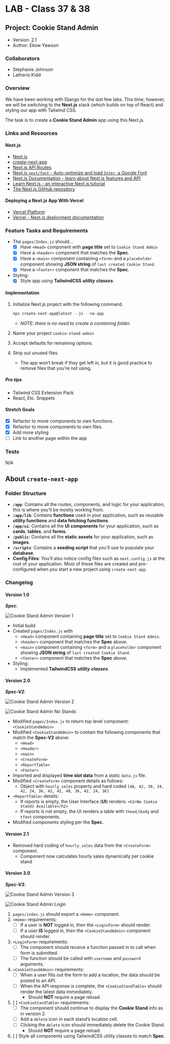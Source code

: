 # LAB - Class 37 & 38

## Project: Cookie Stand Admin

- Version: 2.1
- Author: Ekow Yawson

### Collaborators

- Stephanie Johnson
- Latherio Kidd

### Overview

We have been working with Django for the last few labs. This time; however, we will be switching to the **Next.js** stack (which builds on top of React) and styling our app with Tailwind CSS.

The task is to create a **Cookie Stand Admin** app using this Next.js.

### Links and Resources

#### Next.js

- [Next.js](https://nextjs.org/)
- [create-next-app](https://github.com/vercel/next.js/tree/canary/packages/create-next-app)
- [Next.js API Routes](https://nextjs.org/docs/api-routes/introduction)
- [Next.js `next/font` - Auto-optimize and load `Inter`, a Google Font](https://nextjs.org/docs/basic-features/font-optimization)
- [Next.js Documentation - learn about Next.js features and API](https://nextjs.org/docs)
- [Learn Next.js - an interactive Next.js tutorial](https://nextjs.org/learn)
- [The Next.js GitHub repository](https://github.com/vercel/next.js/)

#### Deploying a Next.js App With Vercel

- [Vercel Platform](https://vercel.com/new?utm_medium=default-template&filter=next.js&utm_source=create-next-app&utm_campaign=create-next-app-readme)
- [Vercel - Next.js deployment documentation](https://nextjs.org/docs/deployment)

### Feature Tasks and Requirements

- The `pages/Index.js` should…
  - [x] Have `<Head>` component with **page title** set to `Cookie Stand Admin`
  - [x] Have a `<header>` component that matches the **Spec**.
  - [x] Have a `<main>` component containing `<form>` and a `placeholder` component showing **JSON string** of `last created Cookie Stand`.
  - [x] Have a `<footer>` component that matches the **Spec**.

- Styling:
  - [x] Style app using **TailwindCSS** ***utility*** ***classes***.

#### Implementation

1. Initialize Next.js project with the following command.

    ```js
    npx create-next-app@latest --js --no-app
    ```

   - *NOTE: there is no need to create a containing folder.*

2. Name your project `cookie-stand-admin`
3. Accept defaults for remaining options.
4. Strip out unused files
   - The app won’t break if they get left in, but it is good practice to remove files that you’re not using.

##### Pro tips

- Tailwind CSS Extension Pack
- React, Etc. Snippets

#### Stretch Goals

- [x] Refactor to move components to own functions.
- [x] Refactor to move components to own files.
- [x] Add more styling
- [ ] Link to another page within the app

### Tests

N/A

## About `create-next-app`

### Folder Structure

- **`/app`**: Contains all the routes, components, and logic for your application, this is where you'll be mostly working from.
- **`/app/lib`**: Contains **functions** used in your application, such as reusable **utility functions** and **data fetching functions**.
- **`/app/ui`**: Contains all the **UI** **components** for your application, such as **cards**, **tables**, and **forms**.
- **`/public`**: Contains all the **static** **assets** for your application, such as **images**.
- **`/scripts`**: Contains a **seeding script** that you'll use to populate your **database**.
- **Config Files**: You'll also notice config files such as `next.config.js` at the root of your application. Most of these files are created and pre-configured when you start a new project using `create-next-app`.

### Changelog

#### Version 1.0

***Spec***:

![Cookie Stand Admin Version 1](https://codefellows.github.io/seattle-code-python-401d24/class-37/lab/cookie-stand-admin-version-1.png)

- Initial build
- Created `pages/Index.js` with
  - `<Head>` component containing **page title** set to `Cookie Stand Admin`.
  - `<header>` component that matches the **Spec** above.
  - `<main>` component containing `<form>` and a `placeholder` component showing **JSON string** of `last created Cookie Stand`.
  - `<footer>` component that matches the **Spec** above.
- Styling:
  - Implemented **TailwindCSS** ***utility*** ***classes***.

#### Version 2.0

***Spec-V2***:

![Cookie Stand Admin Version 2](https://codefellows.github.io/code-401-python-guide/curriculum/class-38/lab/cookie-stand-admin-version-2.png)

![Cookie Stand Admin No Stands](https://codefellows.github.io/code-401-python-guide/curriculum/class-38/lab/cookie-stand-admin-no-stands.png)

- Modified `pages/Index.js` to return top level component: `<CookieStandAdmin>`
- Modified `<CookieStandAdmin>` to contain the following components that match the **Spec-V2** above:
  - `<Head>`
  - `<Header>`
  - `<main>`
  - `<CreateForm>`
  - `<ReportTable>`
  - `<Footer>`
- Imported and displayed **time slot data** from a static `data.js` file.
- Modified `<CreateForm>` component details as follows:
  - Object with `hourly_sales` property and hard coded `[48, 42, 30, 24, 42, 24, 36, 42, 42, 48, 36, 42, 24, 36]`
- `<ReportTable>` details:
  - If reports is empty, the User Interface (**UI**) renders: `<h2>No Cookie Stands Available</h2>`
  - If reports is not empty, the UI renders a table with `thead`,`tbody` and `tfoot` components.
- Modified components styling per the **Spec**.

#### Version 2.1

- Removed hard coding of `hourly_sales` data from the `<CreateForm>` component.
  - Component now calculates hourly sales dynamically per cookie stand

#### Version 3.0

***Spec-V3***:

![Cookie Stand Admin Version 3](https://codefellows.github.io/code-401-python-guide/curriculum/class-39/lab/cookie-stand-admin-version-3.png)

![Cookie Stand Admin Login](https://codefellows.github.io/code-401-python-guide/curriculum/class-39/lab/cookie-stand-admin-login.png)

1. `pages/index.js` should export a `<Home>` component.
2. `<Home>` requirements:
   - [ ] If a user is **NOT** logged in, then the `<LoginForm>` should render.
   - [ ] If a user **IS** logged in, then the `<CookieStandAdmin>` component should render.
3. `<LoginForm>` requirements:
   - [ ] The component should receive a function passed in to call when form is submitted.
   - [ ] The function should be called with `username` and `password` arguments.
4. `<CookieStandAdmin>` requirements:
   - [ ] When a user fills out the form to add a location, the data should be posted to an API.
   - [ ] When the API response is complete, the `<CookieStandTable>` should render the latest data immediately.
     - Should **NOT** require a page reload.
5. [ ] `<CookieStandTable>` requirements:
   - [ ] The component should continue to display the **Cookie Stand** info as in version 2.
   - [ ] Add a `delete` icon in each stand’s location cell.
   - [ ] Clicking the `delete` icon should immediately delete the Cookie Stand.
     - Should **NOT** require a page reload.
6. [ ] Style all components using TailwindCSS utility classes to match **Spec**.
